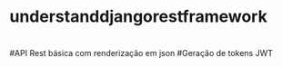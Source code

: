 # understanddjangorestframework
#
#API Rest básica com renderização em json
#Geração de tokens JWT
#
#
